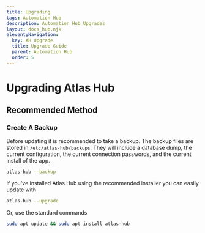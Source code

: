 ```yaml
---
title: Upgrading
tags: Automation Hub
description: Automation Hub Upgrades
layout: docs_hub.njk
eleventyNavigation:
  key: AH Upgrade
  title: Upgrade Guide
  parent: Automation Hub
  order: 5
---
```


# Upgrading Atlas Hub


## Recommended Method

### Create A Backup

Before updating it is recommended to take a backup. The backup files are stored in `/etc/atlas-hub/backups`. They will include a database dump, the current configuration, the current connection passwords, and the current install of the app.

```bash
atlas-hub --backup
```

If you've installed Atlas Hub using the recommended installer you can easily update with

```bash
atlas-hub --upgrade
```

Or, use the standard commands

```bash
sudo apt update && sudo apt install atlas-hub
```
